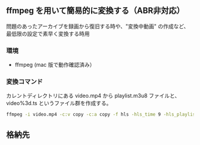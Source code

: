 ## ffmpeg を用いて簡易的に変換する（ABR非対応）

問題のあったアーカイブを録画から復旧する時や、"変換中動画" の作成など、最低限の設定で素早く変換する時用

### 環境

- ffmpeg (mac 版で動作確認済み）

### 変換コマンド

カレントディレクトリにある video.mp4 から playlist.m3u8 ファイルと、video%3d.ts というファイル群を作成する。 
```bash
ffmpeg -i video.mp4 -c:v copy -c:a copy -f hls -hls_time 9 -hls_playlist_type vod -hls_segment_filename "video%3d.ts" playlist.m3u8
```

## 格納先

